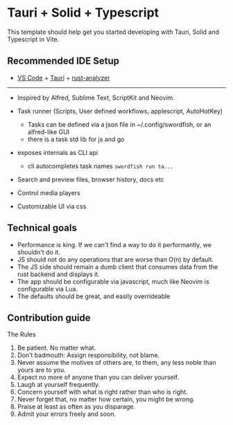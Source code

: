 # Tauri + Solid + Typescript

This template should help get you started developing with Tauri, Solid and Typescript in Vite.

## Recommended IDE Setup

- [VS Code](https://code.visualstudio.com/) + [Tauri](https://marketplace.visualstudio.com/items?itemName=tauri-apps.tauri-vscode) + [rust-analyzer](https://marketplace.visualstudio.com/items?itemName=rust-lang.rust-analyzer)

---

- Inspired by Alfred, Sublime Text, ScriptKit and Neovim.
- Task runner (Scripts, User defined workflows, applescript, AutoHotKey)
  - Tasks can be defined via a json file in ~/.config/swordfish, or an alfred-like GUI
  - there is a task std lib for js and go
- exposes internals as CLI api

  - cli autocompletes task names `swordfish run ta...`

- Search and preview files, browser history, docs etc
- Control media players
- Customizable UI via css

## Technical goals

- Performance is king. If we can't find a way to do it performantly, we shouldn't do it.
- JS should not do any operations that are worse than O(n) by default.
- The JS side should remain a dumb client that consumes data from the rust backend and displays it.
- The app should be configurable via javascript, much like Neovim is configurable via Lua.
- The defaults should be great, and easily overrideable

## Contribution guide

The Rules

1. Be patient. No matter what.
2. Don’t badmouth: Assign responsibility, not blame.
3. Never assume the motives of others are, to them, any less noble than yours are to you.
4. Expect no more of anyone than you can deliver yourself.
5. Laugh at yourself frequently.
6. Concern yourself with what is right rather than who is right.
7. Never forget that, no matter how certain, you might be wrong.
8. Praise at least as often as you disparage.
9. Admit your errors freely and soon.
